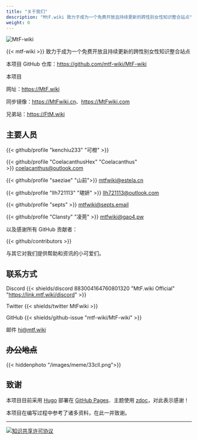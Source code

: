 ```yaml
---
title: "关于我们"
description: "MtF.wiki 致力于成为一个免费开放且持续更新的跨性别女性知识整合站点"
weight: 0
---
```


<link rel="stylesheet" href="https://cdn.jsdelivr.net/npm/bootstrap-icons@1.5.0/font/bootstrap-icons.css">

![MtF-wiki](/new/mtf-wiki-long.svg)

{{< mtf-wiki >}} 致力于成为一个免费开放且持续更新的跨性别女性知识整合站点

本项目 <i class="bi bi-github"></i> GitHub 仓库：<https://github.com/mtf-wiki/MtF-wiki>

本项目

<i class="bi bi-link-45deg"></i> 网址：<https://MtF.wiki>

<i class="bi bi-link-45deg"></i> 同步镜像：<https://MtFwiki.cn>、<https://MtFwiki.com>

兄弟站：<https://FtM.wiki>

## 主要人员

{{< github/profile "kenchiu233" "可橙" >}}&nbsp;

{{< github/profile "CoelacanthusHex" "Coelacanthus" >}}&nbsp;<coelacanthus@outlook.com>

{{< github/profile "saeziae" "山前">}}&nbsp;<mtfwiki@estela.cn>

{{< github/profile "llh721113" "珺妍" >}}&nbsp;<llh721113@outlook.com>

{{< github/profile "septs" >}}&nbsp;<mtfwiki@septs.email>

{{< github/profile "Clansty" "凌莞" >}}&nbsp;<mtfwiki@gao4.pw>

以及感谢所有 GitHub 贡献者：

{{< github/contributors >}}

与其它对我们提供帮助和资讯的小可爱们。

## 联系方式

Discord {{< shields/discord 883004164760801320 "MtF.wiki Official" "https://link.mtf.wiki/discord" >}}

Twitter {{< shields/twitter MtFwiki >}}

GitHub {{< shields/github-issue "mtf-wiki/MtF-wiki" >}}

邮件 <hi@mtf.wiki>

## ~~办公地点~~

{{< hiddenphoto "/images/meme/33cll.png">}}

## 致谢

本项目目前采用 [Hugo][hugo-url] 部署在 [GitHub Pages][pages-url]．主题使用 [zdoc][zdoc-url]，对此表示感谢！

本项目在编写过程中参考了诸多资料，在此一并致谢。

---

[![知识共享许可协议](https://i.creativecommons.org/l/by-sa/4.0/88x31.png)](https://creativecommons.org/licenses/by-sa/4.0/)

[hugo-url]: https://github.com/gohugoio/hugo
[zdoc-url]: https://github.com/zzossig/hugo-theme-zdoc
[pages-url]: https://pages.github.com
